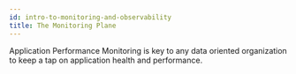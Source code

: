 ```yaml
---
id: intro-to-monitoring-and-observability
title: The Monitoring Plane
---
```


Application Performance Monitoring is key to any data oriented organization to keep a tap on application health and performance. 